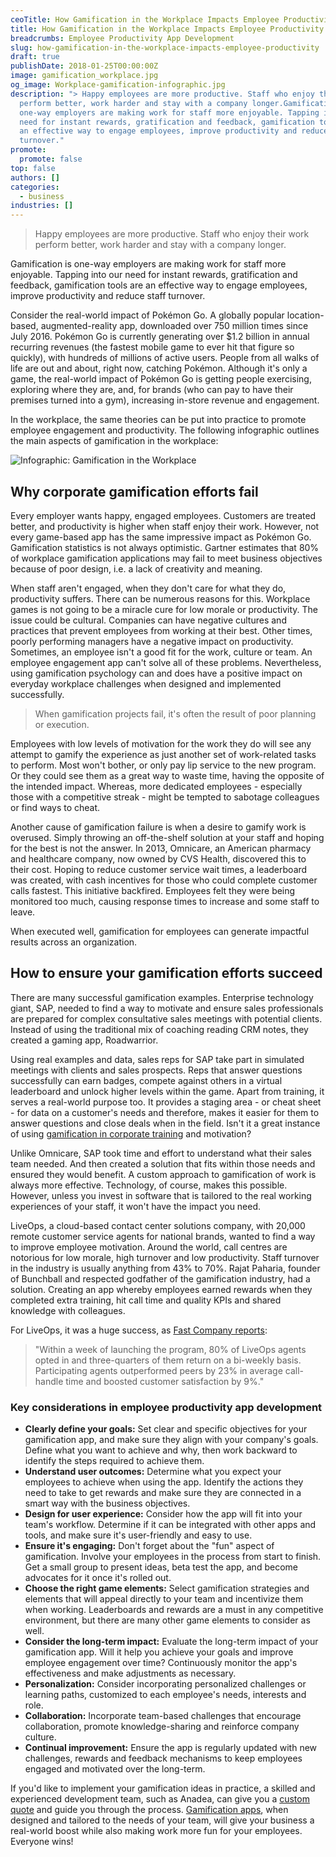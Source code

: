 ```yaml
---
ceoTitle: How Gamification in the Workplace Impacts Employee Productivity
title: How Gamification in the Workplace Impacts Employee Productivity
breadcrumbs: Employee Productivity App Development
slug: how-gamification-in-the-workplace-impacts-employee-productivity
draft: true
publishDate: 2018-01-25T00:00:00Z
image: gamification_workplace.jpg
og_image: Workplace-gamification-infographic.jpg
description: "> Happy employees are more productive. Staff who enjoy their work
  perform better, work harder and stay with a company longer.Gamification is
  one-way employers are making work for staff more enjoyable. Tapping into our
  need for instant rewards, gratification and feedback, gamification tools are
  an effective way to engage employees, improve productivity and reduce staff
  turnover."
promote:
  promote: false
top: false
authors: []
categories:
  - business
industries: []
---
```

> Happy employees are more productive. Staff who enjoy their work perform better, work harder and stay with a company longer.

Gamification is one-way employers are making work for staff more enjoyable. Tapping into our need for instant rewards, gratification and feedback, gamification tools are an effective way to engage employees, improve productivity and reduce staff turnover.

Consider the real-world impact of Pokémon Go. A globally popular location-based, augmented-reality app, downloaded over 750 million times since July 2016. Pokémon Go is currently generating over $1.2 billion in annual recurring revenues (the fastest mobile game to ever hit that figure so quickly), with hundreds of millions of active users. People from all walks of life are out
and about, right now, catching Pokémon. Although it's only a game, the real-world impact of Pokémon Go is getting people exercising, exploring where they are, and, for brands (who can pay to have their premises turned into a gym), increasing in-store revenue and engagement.

In the workplace, the same theories can be put into practice to promote employee engagement and productivity. The following infographic outlines the main aspects of gamification in the workplace:

![Infographic: Gamification in the Workplace](Workplace-gamification-infographic.jpg)

## Why corporate gamification efforts fail

Every employer wants happy, engaged employees. Customers are treated better, and productivity is higher when staff enjoy their work. However, not every game-based app has the same impressive impact as Pokémon Go. Gamification statistics is not always optimistic. Gartner estimates that 80% of workplace gamification applications may fail to meet business objectives because of poor design, i.e. a lack of creativity and meaning.

When staff aren't engaged, when they don't care for what they do, productivity suffers. There can be numerous reasons for this. Workplace games is not going to be a miracle cure for low morale or productivity. The issue could be cultural. Companies can have negative cultures and practices that prevent employees from working at their best. Other times, poorly performing managers have a negative impact on productivity. Sometimes, an employee isn't a good fit for the work, culture or team. An employee engagement app can't solve all of these problems. Nevertheless, using gamification psychology can and does have a positive impact on everyday workplace challenges when designed and implemented successfully.

> When gamification projects fail, it's often the result of poor planning or execution.

Employees with low levels of motivation for the work they do will see any attempt to gamify the experience as just another set of work-related tasks to perform. Most won't bother, or only pay lip service to the new program. Or they could see them as a great way to waste time, having the opposite of the intended impact. Whereas, more dedicated employees - especially those with a competitive streak - might be tempted to sabotage colleagues or find ways to cheat.

Another cause of gamification failure is when a desire to gamify work is overused. Simply throwing an off-the-shelf solution at your staff and hoping for the best is not the answer. In 2013, Omnicare, an American pharmacy and healthcare company, now owned by CVS Health, discovered this to their cost. Hoping to reduce customer service wait times, a leaderboard was created, with cash incentives for those who could complete customer calls fastest. This initiative backfired. Employees felt they were being monitored too much, causing response times to increase and some staff to leave.

When executed well, gamification for employees can generate impactful results across an organization.

## How to ensure your gamification efforts succeed

There are many successful gamification examples. Enterprise technology giant, SAP, needed to find a way to motivate and ensure sales professionals are prepared for complex consultative sales meetings with potential clients. Instead of using the traditional mix of coaching reading CRM notes, they created a gaming app, Roadwarrior.

Using real examples and data, sales reps for SAP take part in simulated meetings with clients and sales prospects. Reps that answer questions successfully can earn badges, compete against others in a virtual leaderboard and unlock higher levels within the game. Apart from training, it serves a
real-world purpose too. It provides a staging area - or cheat sheet - for data on a customer's needs and therefore, makes it easier for them to answer questions and close deals when in the field. Isn't it a great instance of using [gamification in corporate training](https://anadea.info/blog/gamification-in-e-learning) and motivation?

Unlike Omnicare, SAP took time and effort to understand what their sales team needed. And then created a solution that fits within those needs and ensured they would benefit. A custom approach to gamification of work is always more effective. Technology, of course, makes this possible. However, unless you invest in software that is tailored to the real working experiences of your staff, it won't have the impact you need.

LiveOps, a cloud-based contact center solutions company, with 20,000 remote customer service agents for national brands, wanted to find a way to improve employee motivation. Around the world, call centres are notorious for low morale, high turnover and low productivity. Staff turnover in the industry is usually anything from 43% to 70%. Rajat Paharia, founder of Bunchball
and respected godfather of the gamification industry, had a solution. Creating an app whereby employees earned rewards when they completed extra training, hit call time and quality KPIs and shared knowledge with colleagues.

For LiveOps, it was a huge success, as <a href="https://www.fastcompany.com/3063932/the-right-and-wrong-way-to-gamify-work" rel="nofollow" target="_blank">Fast Company reports</a>:

> "Within a week of launching the program, 80% of LiveOps agents opted in and three-quarters of them return on a bi-weekly basis. Participating agents outperformed peers by 23% in average call-handle time and boosted customer satisfaction by 9%."

### Key considerations in employee productivity app development

* __Clearly define your goals:__ Set clear and specific objectives for your gamification app, and make sure they align with your company's goals. Define what you want to achieve and why, then work backward to identify the steps required to achieve them.
* __Understand user outcomes:__ Determine what you expect your employees to achieve when using the app. Identify the actions they need to take to get rewards and make sure they are connected in a smart way with the business objectives.
* __Design for user experience:__ Consider how the app will fit into your team's workflow. Determine if it can be integrated with other apps and tools, and make sure it's user-friendly and easy to use.
* __Ensure it's engaging:__ Don't forget about the "fun" aspect of gamification. Involve your employees in the process from start to finish. Get a small group to present ideas, beta test the app, and become advocates for it once it's rolled out.
* __Choose the right game elements:__ Select gamification strategies and elements that will appeal directly to your team and incentivize them when working. Leaderboards and rewards are a must in any competitive environment, but there are many other game elements to consider as well.
* __Consider the long-term impact:__ Evaluate the long-term impact of your gamification app. Will it help you achieve your goals and improve employee engagement over time? Continuously monitor the app's effectiveness and make adjustments as necessary.
* __Personalization:__ Consider incorporating personalized challenges or learning paths, customized to each employee's needs, interests and role.
* __Collaboration:__ Incorporate team-based challenges that encourage collaboration, promote knowledge-sharing and reinforce company culture.
* __Continual improvement:__ Ensure the app is regularly updated with new challenges, rewards and feedback mechanisms to keep employees engaged and motivated over the long-term.

If you'd like to implement your gamification ideas in practice, a skilled and experienced development team, such as Anadea, can give you a [custom quote](https://anadea.info/free-project-estimate) and guide you through the process. [Gamification apps](https://anadea.info/blog/gamification-in-business), when designed and tailored to the needs of your team, will give your business a real-world boost while also making work more fun for your employees. Everyone wins!
